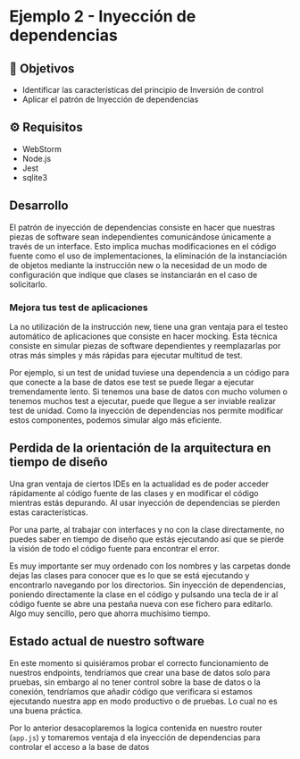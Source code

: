 # Ejemplo 2 - Inyección de dependencias

## :dart: Objetivos

- Identificar las características del principio de Inversión de control
- Aplicar el patrón de Inyección de dependencias

## ⚙ Requisitos

- WebStorm
- Node.js
- Jest
- sqlite3

## Desarrollo

El patrón de inyección de dependencias consiste en hacer que nuestras piezas de software sean independientes
comunicándose únicamente a través de un interface. Esto implica muchas modificaciones en el código fuente como el uso de
implementaciones, la eliminación de la instanciación de objetos mediante la instrucción new o la necesidad de un modo de
configuración que indique que clases se instanciarán en el caso de solicitarlo.

### Mejora tus test de aplicaciones

La no utilización de la instrucción new, tiene una gran ventaja para el testeo automático de aplicaciones que consiste
en hacer mocking. Esta técnica consiste en simular piezas de software dependientes y reemplazarlas por otras más simples
y más rápidas para ejecutar multitud de test.

Por ejemplo, si un test de unidad tuviese una dependencia a un código para que conecte a la base de datos ese test se
puede llegar a ejecutar tremendamente lento. Si tenemos una base de datos con mucho volumen o tenemos muchos test a
ejecutar, puede que llegue a ser inviable realizar test de unidad. Como la inyección de dependencias nos permite
modificar estos componentes, podemos simular algo más eficiente.

## Perdida de la orientación de la arquitectura en tiempo de diseño

Una gran ventaja de ciertos IDEs en la actualidad es de poder acceder rápidamente al código fuente de las clases y en
modificar el código mientras estás depurando. Al usar inyección de dependencias se pierden estas características.

Por una parte, al trabajar con interfaces y no con la clase directamente, no puedes saber en tiempo de diseño que estás
ejecutando así que se pierde la visión de todo el código fuente para encontrar el error.

Es muy importante ser muy ordenado con los nombres y las carpetas donde dejas las clases para conocer que es lo que se
está ejecutando y encontrarlo navegando por los directorios. Sin inyección de dependencias, poniendo directamente la
clase en el código y pulsando una tecla de ir al código fuente se abre una pestaña nueva con ese fichero para editarlo.
Algo muy sencillo, pero que ahorra muchísimo tiempo.

## Estado actual de nuestro software

En este momento si quisiéramos probar el correcto funcionamiento de nuestros endpoints, tendríamos que crear una base de
datos solo para pruebas, sin embargo al no tener control sobre la base de datos o la conexión, tendríamos que añadir
código que verificara si estamos ejecutando nuestra app en modo productivo o de pruebas. Lo cual no es una buena
práctica.

Por lo anterior desacoplaremos la logica contenida en nuestro router (`app.js`) y tomaremos ventaja d ela inyección de
dependencias para controlar el acceso a la base de datos 
